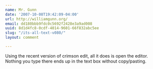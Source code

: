 ```yaml
---
name: Mr. Gunn
date: '2007-10-08T19:42:09-04:00'
url: http://williamgunn.org/
email: dd180bbb9fdc0c5692f2428e3a9ad008
uuid: 8d1d4fc8-0cdf-4014-9601-66f832abc5ee
slug: "/its-all-text-v080/"
layout: comment

---
```


Using the recent version of crimson edit, all it does is open the editor.  Nothing you type there ends up in the text box without copy/pasting.
